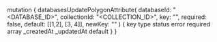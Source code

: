mutation {
    databasesUpdatePolygonAttribute(
        databaseId: "<DATABASE_ID>",
        collectionId: "<COLLECTION_ID>",
        key: "",
        required: false,
        default: [[1,2], [3, 4]],
        newKey: ""
    ) {
        key
        type
        status
        error
        required
        array
        _createdAt
        _updatedAt
        default
    }
}
